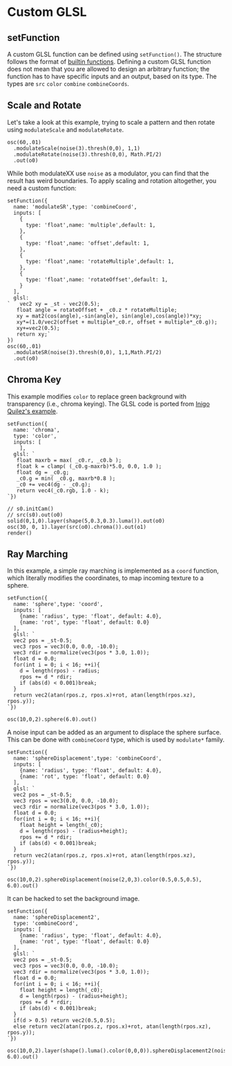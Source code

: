 Custom GLSL
========

setFunction
--------

A custom GLSL function can be defined using `setFunction()`. The structure follows the format of [builtin functions](https://github.com/ojack/hydra-synth/blob/master/src/glsl/glsl-functions.js). Defining a custom GLSL function does not mean that you are allowed to design an arbitrary function; the function has to have specific inputs and an output, based on its type. The types are `src` `color` `combine` `combineCoords`.


Scale and Rotate
--------

Let's take a look at this example, trying to scale a pattern and then rotate using `modulateScale` and `modulateRotate`.


```hydra
osc(60,.01)
  .modulateScale(noise(3).thresh(0,0), 1,1)
  .modulateRotate(noise(3).thresh(0,0), Math.PI/2)
  .out(o0)
```

While both modulateXX use `noise` as a modulator, you can find that the result has weird boundaries. To apply scaling and rotation altogether, you need a custom function:

```hydra
setFunction({
  name: 'modulateSR',type: 'combineCoord',
  inputs: [
    {
      type: 'float',name: 'multiple',default: 1,
    },
    {
      type: 'float',name: 'offset',default: 1,
    },
    {
      type: 'float',name: 'rotateMultiple',default: 1,
    },
    {
      type: 'float',name: 'rotateOffset',default: 1,
    }
  ],
  glsl:
`   vec2 xy = _st - vec2(0.5);
   float angle = rotateOffset + _c0.z * rotateMultiple;
   xy = mat2(cos(angle),-sin(angle), sin(angle),cos(angle))*xy;
   xy*=(1.0/vec2(offset + multiple*_c0.r, offset + multiple*_c0.g));
   xy+=vec2(0.5);
   return xy;`
})
osc(60,.01)
  .modulateSR(noise(3).thresh(0,0), 1,1,Math.PI/2)
  .out(o0)
```

Chroma Key
--------

This example modifies `color` to replace green background with transparency (i.e., chroma keying). The GLSL code is ported from [Inigo Quilez's example](https://www.shadertoy.com/view/XsfGzn).

```hydra
setFunction({
  name: 'chroma',
  type: 'color',
  inputs: [
    ],
  glsl: `
   float maxrb = max( _c0.r, _c0.b );
   float k = clamp( (_c0.g-maxrb)*5.0, 0.0, 1.0 );
   float dg = _c0.g; 
   _c0.g = min( _c0.g, maxrb*0.8 ); 
   _c0 += vec4(dg - _c0.g);
   return vec4(_c0.rgb, 1.0 - k);
`})

// s0.initCam()
// src(s0).out(o0)
solid(0,1,0).layer(shape(5,0.3,0.3).luma()).out(o0)
osc(30, 0, 1).layer(src(o0).chroma()).out(o1)
render()
```
Ray Marching
--------

In this example, a simple ray marching is implemented as a `coord` function, which literally modifies the coordinates, to map incoming texture to a sphere.

```hydra
setFunction({
  name: 'sphere',type: 'coord',
  inputs: [
    {name: 'radius', type: 'float', default: 4.0},
    {name: 'rot', type: 'float', default: 0.0}
  ],
  glsl: `
  vec2 pos = _st-0.5;
  vec3 rpos = vec3(0.0, 0.0, -10.0);
  vec3 rdir = normalize(vec3(pos * 3.0, 1.0));
  float d = 0.0;
  for(int i = 0; i < 16; ++i){
    d = length(rpos) - radius;
    rpos += d * rdir;
    if (abs(d) < 0.001)break;
  }
  return vec2(atan(rpos.z, rpos.x)+rot, atan(length(rpos.xz), rpos.y));
`})

osc(10,0,2).sphere(6.0).out()
```

A noise input can be added as an argument to displace the sphere surface. This can be done with `combineCoord` type, which is used by `modulate*` family.

```hydra
setFunction({
  name: 'sphereDisplacement',type: 'combineCoord',
  inputs: [
    {name: 'radius', type: 'float', default: 4.0},
    {name: 'rot', type: 'float', default: 0.0}
  ],
  glsl: `
  vec2 pos = _st-0.5;
  vec3 rpos = vec3(0.0, 0.0, -10.0);
  vec3 rdir = normalize(vec3(pos * 3.0, 1.0));
  float d = 0.0;
  for(int i = 0; i < 16; ++i){
    float height = length(_c0);
    d = length(rpos) - (radius+height);
    rpos += d * rdir;
    if (abs(d) < 0.001)break;
  }
  return vec2(atan(rpos.z, rpos.x)+rot, atan(length(rpos.xz), rpos.y));
`})

osc(10,0,2).sphereDisplacement(noise(2,0,3).color(0.5,0.5,0.5), 6.0).out()
```

It can be hacked to set the background image.

```hydra
setFunction({
  name: 'sphereDisplacement2',
  type: 'combineCoord',
  inputs: [
    {name: 'radius', type: 'float', default: 4.0},
    {name: 'rot', type: 'float', default: 0.0}
  ],
  glsl: `
  vec2 pos = _st-0.5;
  vec3 rpos = vec3(0.0, 0.0, -10.0);
  vec3 rdir = normalize(vec3(pos * 3.0, 1.0));
  float d = 0.0;
  for(int i = 0; i < 16; ++i){
    float height = length(_c0);
    d = length(rpos) - (radius+height);
    rpos += d * rdir;
    if (abs(d) < 0.001)break;
  }
  if(d > 0.5) return vec2(0.5,0.5);
  else return vec2(atan(rpos.z, rpos.x)+rot, atan(length(rpos.xz), rpos.y));
`})

osc(10,0,2).layer(shape().luma().color(0,0,0)).sphereDisplacement2(noise(2,0,3).color(0.5,0.5,0.5), 6.0).out()
```
